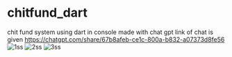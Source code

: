 # chitfund_dart
chit fund system using dart in console 
made with chat gpt link of chat is given  https://chatgpt.com/share/67b8afeb-ce1c-800a-b832-a07373d8fe56
![1ss](https://github.com/user-attachments/assets/19eb0de2-0ff8-4969-836e-11d11a57e5c9)
![2ss](https://github.com/user-attachments/assets/36d0f370-31c5-42d2-8d61-758481e163ac)
![3ss](https://github.com/user-attachments/assets/786dcf63-5999-4172-8394-10fedf0119b6)
